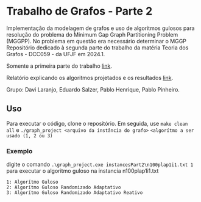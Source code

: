 # Trabalho de Grafos - Parte 2
Implementação da modelagem de grafos e uso de algoritmos gulosos para resolução do problema do Minimum Gap Graph Partitioning Problem (MGGPP).
No problema em questão era necessário determinar o MGGP
Repositório dedicado à segunda parte do trabalho da matéria Teoria dos Grafos - DCC059 - da UFJF em 2024.1. 

Somente a primeira parte do trabalho [link](https://github.com/Pablo-henrique23/Trabalho-de-Grafos).

Relatório explicando os algoritmos projetados e os resultados [link](https://www.overleaf.com/read/vyxjmhncxfxb#d36518).

Grupo: Davi Laranjo, Eduardo Salzer, Pablo Henrique, Pablo Pinheiro.

## Uso
Para executar o código, clone o repositório. Em seguida, use `make clean all` e `./graph_project <arquivo da instância do grafo>` `<algorítmo a ser usado (1, 2 ou 3)`

### Exemplo<br>
digite o comando `.\graph_project.exe instancesPart2\n100plap1i1.txt 1` para executar o algoritmo guloso na instancia n100plap1i1.txt
```
1: Algorítmo Guloso
2: Algorítmo Guloso Randomizado Adaptativo
3: Algorítmo Guloso Randomizado Adaptativo Reativo
``` 
